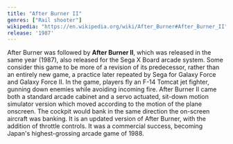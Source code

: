 ```yaml
---
title: "After Burner II"
genres: ["Rail shooter"]
wikipedia: "https://en.wikipedia.org/wiki/After_Burner#After_Burner_II"
release: '1987'
---
```

After Burner was followed by **After Burner II**, which was released in the same year (1987), also released for the Sega X Board arcade system. Some consider this game to be more of a revision of its predecessor, rather than an entirely new game, a practice later repeated by Sega for Galaxy Force and Galaxy Force II. In the game, players fly an F-14 Tomcat jet fighter, gunning down enemies while avoiding incoming fire. After Burner II came both a standard arcade cabinet and a servo actuated, sit-down motion simulator version which moved according to the motion of the plane onscreen. The cockpit would bank in the same direction the on-screen aircraft was banking. It is an updated version of After Burner, with the addition of throttle controls. It was a commercial success, becoming Japan's highest-grossing arcade game of 1988. 